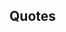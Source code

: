 ## Quotes

<!-- <values.quotes> -->

<!-- </values.quotes> -->

<!-- <variants.quotes> -->

<!-- </variants.quotes> -->
